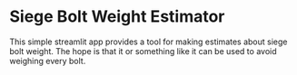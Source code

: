 # Siege Bolt Weight Estimator

This simple streamlit app provides a tool for making estimates about
siege bolt weight.  The hope is that it or something like it can be
used to avoid weighing every bolt.
